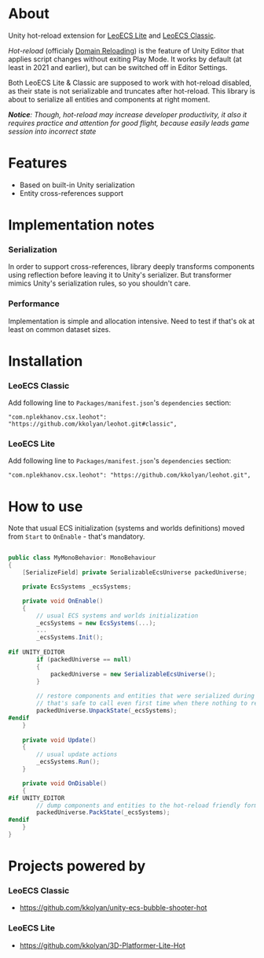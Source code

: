 
# About

Unity hot-reload extension for [LeoECS Lite](https://github.com/Leopotam/ecslite) and [LeoECS Classic](https://github.com/Leopotam/ecs).

*Hot-reload* (officialy [Domain Reloading](https://docs.unity3d.com/2020.3/Documentation/Manual/DomainReloading.html)) is the feature of Unity Editor that applies script changes without exiting Play Mode. 
It works by default (at least in 2021 and earlier), but can be switched off in Editor Settings.

Both LeoECS Lite & Classic are supposed to work with hot-reload disabled, as their state is not serializable and truncates after hot-reload. This library is about to serialize all entities and components at right moment.

*__Notice__: Though, hot-reload may increase developer productivity, it also it requires practice and attention for good flight, because easily leads game session into incorrect state*

# Features
* Based on built-in Unity serialization
* Entity cross-references support

# Implementation notes

### Serialization
In order to support cross-references, library deeply transforms components using reflection 
before leaving it to Unity's serializer. But transformer mimics Unity's serialization rules, so you shouldn't care.

### Performance
Implementation is simple and allocation intensive. Need to test if that's ok at least on common dataset sizes.

# Installation
### LeoECS Classic
Add following line to `Packages/manifest.json`'s `dependencies` section:
```
"com.nplekhanov.csx.leohot": "https://github.com/kkolyan/leohot.git#classic",
```
### LeoECS Lite
Add following line to `Packages/manifest.json`'s `dependencies` section:
```
"com.nplekhanov.csx.leohot": "https://github.com/kkolyan/leohot.git",
```

# How to use
Note that usual ECS initialization (systems and worlds definitions) moved from `Start` to `OnEnable` - that's mandatory.
```c#

public class MyMonoBehavior: MonoBehaviour
{
    [SerializeField] private SerializableEcsUniverse packedUniverse;

    private EcsSystems _ecsSystems;

    private void OnEnable()
    {
        // usual ECS systems and worlds initialization
        _ecsSystems = new EcsSystems(...);
        ...
        _ecsSystems.Init();
        
#if UNITY_EDITOR
        if (packedUniverse == null) 
        {
            packedUniverse = new SerializableEcsUniverse();
        }
        
        // restore components and entities that were serialized during hot-reload
        // that's safe to call even first time when there nothing to restore
        packedUniverse.UnpackState(_ecsSystems);
#endif
    }
    
    private void Update() 
    {
        // usual update actions
        _ecsSystems.Run();
    }

    private void OnDisable()
    {
#if UNITY_EDITOR
        // dump components and entities to the hot-reload friendly format
        packedUniverse.PackState(_ecsSystems);
#endif
    }
}

```

# Projects powered by
### LeoECS Classic
* https://github.com/kkolyan/unity-ecs-bubble-shooter-hot
### LeoECS Lite
* https://github.com/kkolyan/3D-Platformer-Lite-Hot
